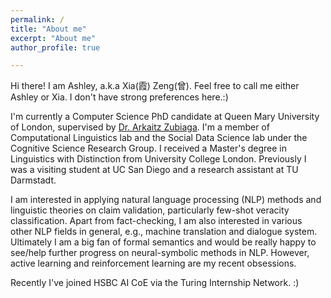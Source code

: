 ```yaml
---
permalink: /
title: "About me"
excerpt: "About me"
author_profile: true

---
```


Hi there! I am Ashley, a.k.a Xia(霞) Zeng(曾). Feel free to call me either Ashley or Xia. I don't have strong preferences here.:)

I'm currently a Computer Science PhD candidate at Queen Mary University of London, supervised by [Dr. Arkaitz Zubiaga](http://www.zubiaga.org/). I'm a member of Computational Linguistics lab and the Social Data Science lab under the Cognitive Science Research Group. I received a Master's degree in Linguistics with Distinction from University College London. Previously I was a visiting student at UC San Diego and a research assistant at TU Darmstadt. 

I am interested in applying natural language processing (NLP) methods and linguistic theories on claim validation, particularly few-shot veracity classification. Apart from fact-checking, I am also interested in various other NLP fields in general, e.g., machine translation and dialogue system. Ultimately I am a big fan of formal semantics and would be really happy to see/help further progress on neural-symbolic methods in NLP. However, active learning and reinforcement learning are my recent obsessions.

Recently I've joined HSBC AI CoE via the Turing Internship Network. :)
